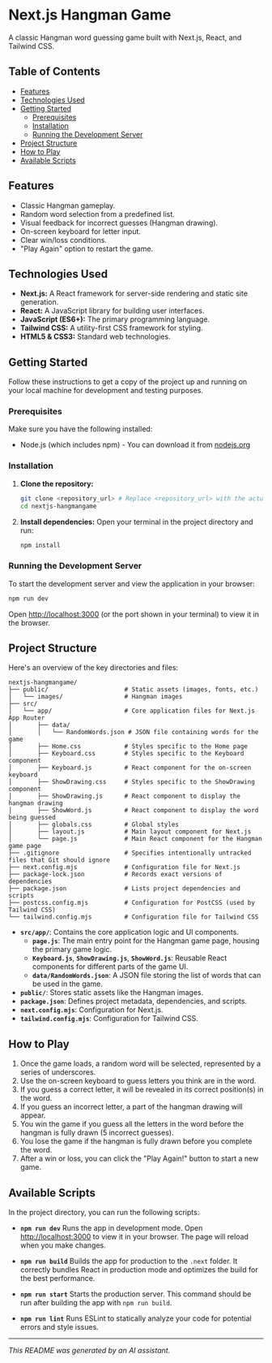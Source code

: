 # Next.js Hangman Game

A classic Hangman word guessing game built with Next.js, React, and Tailwind CSS.

## Table of Contents

- [Features](#features)
- [Technologies Used](#technologies-used)
- [Getting Started](#getting-started)
  - [Prerequisites](#prerequisites)
  - [Installation](#installation)
  - [Running the Development Server](#running-the-development-server)
- [Project Structure](#project-structure)
- [How to Play](#how-to-play)
- [Available Scripts](#available-scripts)

## Features

- Classic Hangman gameplay.
- Random word selection from a predefined list.
- Visual feedback for incorrect guesses (Hangman drawing).
- On-screen keyboard for letter input.
- Clear win/loss conditions.
- "Play Again" option to restart the game.

## Technologies Used

- **Next.js:** A React framework for server-side rendering and static site generation.
- **React:** A JavaScript library for building user interfaces.
- **JavaScript (ES6+):** The primary programming language.
- **Tailwind CSS:** A utility-first CSS framework for styling.
- **HTML5 & CSS3:** Standard web technologies.

## Getting Started

Follow these instructions to get a copy of the project up and running on your local machine for development and testing purposes.

### Prerequisites

Make sure you have the following installed:

- Node.js (which includes npm) - You can download it from [nodejs.org](https://nodejs.org/)

### Installation

1.  **Clone the repository:**
    ```bash
    git clone <repository_url> # Replace <repository_url> with the actual URL of this repo
    cd nextjs-hangmangame
    ```

2.  **Install dependencies:**
    Open your terminal in the project directory and run:
    ```bash
    npm install
    ```

### Running the Development Server

To start the development server and view the application in your browser:

```bash
npm run dev
```
Open [http://localhost:3000](http://localhost:3000) (or the port shown in your terminal) to view it in the browser.

## Project Structure

Here's an overview of the key directories and files:

```
nextjs-hangmangame/
├── public/                     # Static assets (images, fonts, etc.)
│   └── images/                 # Hangman images
├── src/
│   └── app/                    # Core application files for Next.js App Router
│       ├── data/
│       │   └── RandomWords.json # JSON file containing words for the game
│       ├── Home.css            # Styles specific to the Home page
│       ├── Keyboard.css        # Styles specific to the Keyboard component
│       ├── Keyboard.js         # React component for the on-screen keyboard
│       ├── ShowDrawing.css     # Styles specific to the ShowDrawing component
│       ├── ShowDrawing.js      # React component to display the hangman drawing
│       ├── ShowWord.js         # React component to display the word being guessed
│       ├── globals.css         # Global styles
│       ├── layout.js           # Main layout component for Next.js
│       └── page.js             # Main React component for the Hangman game page
├── .gitignore                  # Specifies intentionally untracked files that Git should ignore
├── next.config.mjs             # Configuration file for Next.js
├── package-lock.json           # Records exact versions of dependencies
├── package.json                # Lists project dependencies and scripts
├── postcss.config.mjs          # Configuration for PostCSS (used by Tailwind CSS)
└── tailwind.config.mjs         # Configuration file for Tailwind CSS
```

-   **`src/app/`**: Contains the core application logic and UI components.
    -   **`page.js`**: The main entry point for the Hangman game page, housing the primary game logic.
    -   **`Keyboard.js`**, **`ShowDrawing.js`**, **`ShowWord.js`**: Reusable React components for different parts of the game UI.
    -   **`data/RandomWords.json`**: A JSON file storing the list of words that can be used in the game.
-   **`public/`**: Stores static assets like the Hangman images.
-   **`package.json`**: Defines project metadata, dependencies, and scripts.
-   **`next.config.mjs`**: Configuration for Next.js.
-   **`tailwind.config.mjs`**: Configuration for Tailwind CSS.

## How to Play

1.  Once the game loads, a random word will be selected, represented by a series of underscores.
2.  Use the on-screen keyboard to guess letters you think are in the word.
3.  If you guess a correct letter, it will be revealed in its correct position(s) in the word.
4.  If you guess an incorrect letter, a part of the hangman drawing will appear.
5.  You win the game if you guess all the letters in the word before the hangman is fully drawn (5 incorrect guesses).
6.  You lose the game if the hangman is fully drawn before you complete the word.
7.  After a win or loss, you can click the "Play Again!" button to start a new game.

## Available Scripts

In the project directory, you can run the following scripts:

-   **`npm run dev`**
    Runs the app in development mode. Open [http://localhost:3000](http://localhost:3000) to view it in your browser. The page will reload when you make changes.

-   **`npm run build`**
    Builds the app for production to the `.next` folder. It correctly bundles React in production mode and optimizes the build for the best performance.

-   **`npm run start`**
    Starts the production server. This command should be run after building the app with `npm run build`.

-   **`npm run lint`**
    Runs ESLint to statically analyze your code for potential errors and style issues.

---

_This README was generated by an AI assistant._
